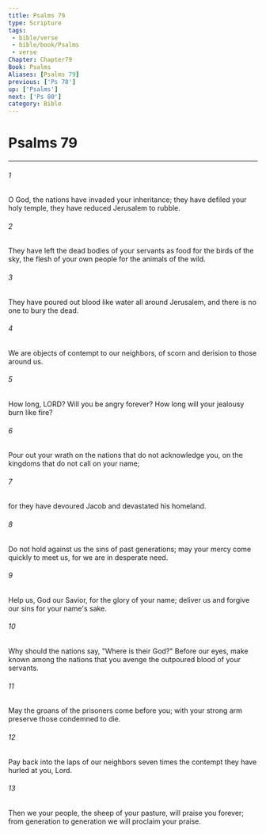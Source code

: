 ```yaml
---
title: Psalms 79
type: Scripture
tags:
 - bible/verse
 - bible/book/Psalms
 - verse
Chapter: Chapter79
Book: Psalms
Aliases: [Psalms 79]
previous: ['Ps 78']
up: ['Psalms']
next: ['Ps 80']
category: Bible
---
```

# Psalms 79

***


###### 1 
O God, the nations have invaded your inheritance; they have defiled your holy temple, they have reduced Jerusalem to rubble. 

###### 2 
They have left the dead bodies of your servants as food for the birds of the sky, the flesh of your own people for the animals of the wild. 

###### 3 
They have poured out blood like water all around Jerusalem, and there is no one to bury the dead. 

###### 4 
We are objects of contempt to our neighbors, of scorn and derision to those around us. 

###### 5 
How long, LORD? Will you be angry forever? How long will your jealousy burn like fire? 

###### 6 
Pour out your wrath on the nations that do not acknowledge you, on the kingdoms that do not call on your name; 

###### 7 
for they have devoured Jacob and devastated his homeland. 

###### 8 
Do not hold against us the sins of past generations; may your mercy come quickly to meet us, for we are in desperate need. 

###### 9 
Help us, God our Savior, for the glory of your name; deliver us and forgive our sins for your name's sake. 

###### 10 
Why should the nations say, "Where is their God?" Before our eyes, make known among the nations that you avenge the outpoured blood of your servants. 

###### 11 
May the groans of the prisoners come before you; with your strong arm preserve those condemned to die. 

###### 12 
Pay back into the laps of our neighbors seven times the contempt they have hurled at you, Lord. 

###### 13 
Then we your people, the sheep of your pasture, will praise you forever; from generation to generation we will proclaim your praise. 
